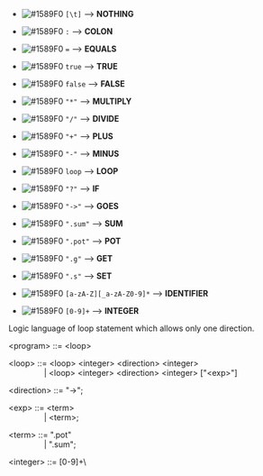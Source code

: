 - ![#1589F0](https://placehold.it/15/1589F0/000000?text=+) `[\t]` --> **NOTHING**

- ![#1589F0](https://placehold.it/15/1589F0/000000?text=+) `:` --> **COLON**

- ![#1589F0](https://placehold.it/15/1589F0/000000?text=+) `=` --> **EQUALS**

- ![#1589F0](https://placehold.it/15/1589F0/000000?text=+) `true` --> **TRUE**

- ![#1589F0](https://placehold.it/15/1589F0/000000?text=+) `false` --> **FALSE**

- ![#1589F0](https://placehold.it/15/1589F0/000000?text=+) `"*"` --> **MULTIPLY**

- ![#1589F0](https://placehold.it/15/1589F0/000000?text=+) `"/"` --> **DIVIDE**

- ![#1589F0](https://placehold.it/15/1589F0/000000?text=+) `"+"` --> **PLUS**

- ![#1589F0](https://placehold.it/15/1589F0/000000?text=+) `"-"` --> **MINUS**

- ![#1589F0](https://placehold.it/15/1589F0/000000?text=+) `loop` --> **LOOP**

- ![#1589F0](https://placehold.it/15/1589F0/000000?text=+) `"?"` --> **IF**

- ![#1589F0](https://placehold.it/15/1589F0/000000?text=+) `"->"` --> **GOES**

- ![#1589F0](https://placehold.it/15/1589F0/000000?text=+) `".sum"` --> **SUM**

- ![#1589F0](https://placehold.it/15/1589F0/000000?text=+) `".pot"` --> **POT**

- ![#1589F0](https://placehold.it/15/1589F0/000000?text=+) `".g"` --> **GET**

- ![#1589F0](https://placehold.it/15/1589F0/000000?text=+) `".s"` --> **SET**

- ![#1589F0](https://placehold.it/15/1589F0/000000?text=+) `[a-zA-Z][_a-zA-Z0-9]*` --> **IDENTIFIER**

- ![#1589F0](https://placehold.it/15/1589F0/000000?text=+) `[0-9]+` --> **INTEGER**

Logic language of loop statement which allows only one direction.

\<program\> ::= \<loop\>

\<loop> ::= \<loop\> \<integer\> \<direction\> \<integer\> \
&nbsp; &nbsp; &nbsp; &nbsp; &nbsp; &nbsp; &nbsp; &nbsp; | \<loop\> \<integer\> \<direction\> \<integer\> ["\<exp>\"]

\<direction\> ::= "->"; 

\<exp\> ::= \<term\> \
&nbsp; &nbsp; &nbsp; &nbsp; &nbsp; &nbsp; &nbsp; &nbsp; | \<term\>;

\<term\> ::= ".pot" \
&nbsp; &nbsp; &nbsp; &nbsp; &nbsp; &nbsp; &nbsp; &nbsp; | ".sum";
          
\<integer\> ::= \[0-9]+\
